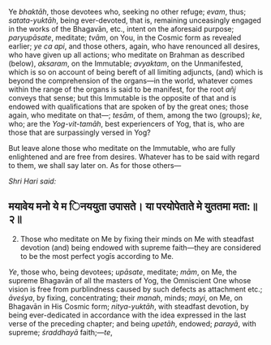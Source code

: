 Ye *bhaktāh*, those devotees who, seeking no other refuge; *evam*, thus; *satata-yuktāh*, being ever-devoted, that is, remaining unceasingly engaged in the works of the Bhagavān, etc., intent on the aforesaid purpose; *paryupāsate*, meditate; *tvām*, on You, in the Cosmic form as revealed earlier; *ye ca api*, and those others, again, who have renounced all desires, who have given up all actions; who meditate on Brahman as described (below), *aksaram*, on the Immutable; *avyaktam*, on the Unmanifested, which is so on account of being bereft of all limiting adjuncts, (and) which is beyond the comprehension of the organs—in the world, whatever comes within the range of the organs is said to be manifest, for the root *añj* conveys that sense; but this Immutable is the opposite of that and is endowed with qualifications that are spoken of by the great ones; those again, who meditate on that—; *tesām*, of them, among the two (groups); *ke*, who; are the *Yog-vit-tamāh*, best experiencers of Yog, that is, who are those that are surpassingly versed in Yog?

But leave alone those who meditate on the Immutable, who are fully enlightened and are free from desires. Whatever has to be said with regard to them, we shall say later on. As for those others—

*Shri Hari said:*

## मयावेय मनो ये म िनययुता उपासते। या परयोपेताते मे युततमा मता:॥२॥

2. Those who meditate on Me by fixing their minds on Me with steadfast devotion (and) being endowed with supreme faith—they are considered to be the most perfect yogīs according to Me.

*Ye*, those who, being devotees; *upāsate*, meditate; *mām*, on Me, the supreme Bhagavān of all the masters of Yog, the Omniscient One whose vision is free from purblindness caused by such defects as attachment etc.; *āveśya*, by fixing, concentrating; their *manah*, minds; *mayi*, on Me, on Bhagavān in His Cosmic form; *nitya-yuktāh*, with steadfast devotion, by being ever-dedicated in accordance with the idea expressed in the last verse of the preceding chapter; and being *upetāh*, endowed; *parayā*, with supreme; *śraddhayā* faith;—*te*,